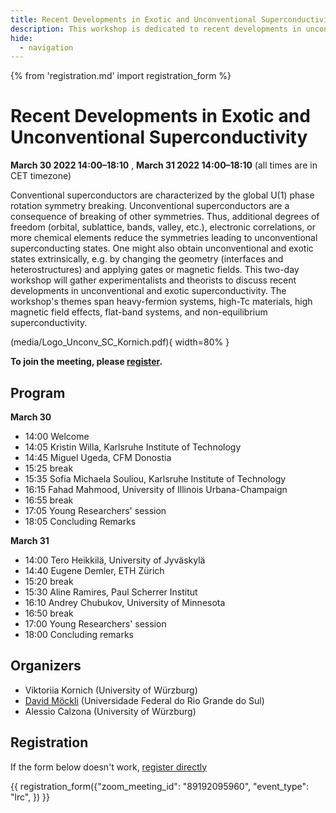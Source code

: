 ```yaml
---
title: Recent Developments in Exotic and Unconventional Superconductivity
description: This workshop is dedicated to recent developments in unconventional and non-equilibrium superconductivity and superconductivity in exotic systems, e.g. flat-band systems.
hide:
  - navigation
---
```

{% from 'registration.md' import registration_form %}
# Recent Developments in Exotic and Unconventional Superconductivity
**<time data-format="MMMM D YYYY H:mm" datetime="2022-03-30T12:00:00+00:00">March 30 2022 14:00</time>–<time data-format="H:mm" datetime="2022-03-30T18:10:00+00:00">18:10</time>** , **<time data-format="MMMM D YYYY H:mm" datetime="2022-03-31T12:00:00+00:00">March 31 2022 14:00</time>–<time data-format="H:mm" datetime="2022-03-31T18:10:00+00:00">18:10</time>** (all times are in <span id="timezone">CET</span> timezone)

Conventional superconductors are characterized by the global U(1) phase rotation symmetry breaking. Unconventional superconductors are a consequence of breaking of other symmetries. Thus, additional degrees of freedom (orbital, sublattice, bands, valley, etc.), electronic correlations, or more chemical elements reduce the symmetries leading to unconventional superconducting states. One might also obtain unconventional and exotic states extrinsically, e.g. by changing the geometry (interfaces and heterostructures) and applying gates or magnetic fields. This two-day workshop will gather experimentalists and theorists to discuss recent developments in unconventional and exotic superconductivity. The workshop's themes span heavy-fermion systems, high-Tc materials, high magnetic field effects, flat-band systems, and non-equilibrium superconductivity. 

(media/Logo_Unconv_SC_Kornich.pdf){ width=80% } 

**To join the meeting, please [register](#registration).**

## Program

**<time data-format="MMMM D" datetime="2021-03-30T14:00:00+00:00">March 30</time>**

- <time data-format="H:mm" datetime="2022-03-30T14:00:00+00:00">14:00</time> Welcome
- <time data-format="H:mm" datetime="2022-03-30T14:05:00+00:00">14:05</time> Kristin Willa, Karlsruhe Institute of Technology
- <time data-format="H:mm" datetime="2022-03-30T14:45:00+00:00">14:45</time> Miguel Ugeda, CFM Donostia
- <time data-format="H:mm" datetime="2022-03-30T15:25:00+00:00">15:25</time> break
- <time data-format="H:mm" datetime="2022-03-30T15:35:00+00:00">15:35</time> Sofia Michaela Souliou, Karlsruhe Institute of Technology
- <time data-format="H:mm" datetime="2022-03-30T16:15:00+00:00">16:15</time> Fahad Mahmood, University of Illinois Urbana-Champaign
- <time data-format="H:mm" datetime="2022-03-30T16:55:00+00:00">16:55</time> break
- <time data-format="H:mm" datetime="2022-03-30T17:05:00+00:00">17:05</time> Young Researchers' session
- <time data-format="H:mm" datetime="2022-03-30T18:05:00+00:00">18:05</time> Concluding Remarks

**<time data-format="MMMM D" datetime="2021-03-31T14:00:00+00:00">March 31</time>**

- <time data-format="H:mm" datetime="2022-03-31T14:00:00+00:00">14:00</time> Tero Heikkilä, University of Jyväskylä
- <time data-format="H:mm" datetime="2022-03-31T14:40:00+00:00">14:40</time> Eugene Demler, ETH Zürich
- <time data-format="H:mm" datetime="2022-03-31T15:20:00+00:00">15:20</time> break
- <time data-format="H:mm" datetime="2022-03-31T15:30:00+00:00">15:30</time> Aline Ramires, Paul Scherrer Institut
- <time data-format="H:mm" datetime="2022-03-31T16:10:00+00:00">16:10</time> Andrey Chubukov, University of Minnesota
- <time data-format="H:mm" datetime="2022-03-31T16:50:00+00:00">16:50</time> break
- <time data-format="H:mm" datetime="2022-03-31T17:00:00+00:00">17:00</time> Young Researchers' session
- <time data-format="H:mm" datetime="2022-03-31T17:00:00+00:00">18:00</time> Concluding remarks


## Organizers

* Viktoriia Kornich (University of Würzburg)
* [David Möckli](https://sites.google.com/view/mockli/) (Universidade Federal do Rio Grande do Sul)
* Alessio Calzona (University of Würzburg)

<!-- If you have any questions, you may reach us via your_email@virtualscienceforum.org -->

## Registration

If the form below doesn't work, [register directly](https://virtualscienceforum-org.zoom.us/meeting/register/tZ0sfuuopz4jHNTVEei8tOZmrFgr3j0mcs0k)

{{ registration_form({"zoom_meeting_id": "89192095960", "event_type": "lrc", }) }}
